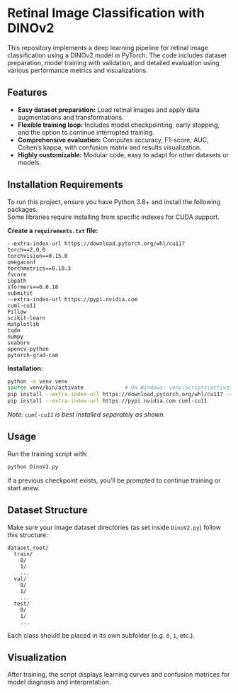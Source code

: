 # Retinal Image Classification with DINOv2

This repository implements a deep learning pipeline for retinal image classification using a DINOv2 model in PyTorch. The code includes dataset preparation, model training with validation, and detailed evaluation using various performance metrics and visualizations.

## Features

- **Easy dataset preparation:** Load retinal images and apply data augmentations and transformations.
- **Flexible training loop:** Includes model checkpointing, early stopping, and the option to continue interrupted training.
- **Comprehensive evaluation:** Computes accuracy, F1-score, AUC, Cohen’s kappa, with confusion matrix and results visualization.
- **Highly customizable:** Modular code, easy to adapt for other datasets or models.

## Installation Requirements

To run this project, ensure you have Python 3.8+ and install the following packages.  
Some libraries require installing from specific indexes for CUDA support.

**Create a `requirements.txt` file:**
```
--extra-index-url https://download.pytorch.org/whl/cu117
torch==2.0.0
torchvision==0.15.0
omegaconf
torchmetrics==0.10.3
fvcore
iopath
xformers==0.0.18
submitit
--extra-index-url https://pypi.nvidia.com
cuml-cu11
Pillow
scikit-learn
matplotlib
tqdm
numpy
seaborn
opencv-python
pytorch-grad-cam
```

**Installation:**
```bash
python -m venv venv
source venv/bin/activate             # On Windows: venv\Scripts\activate
pip install --extra-index-url https://download.pytorch.org/whl/cu117 -r requirements.txt
pip install --extra-index-url https://pypi.nvidia.com cuml-cu11
```
*Note: `cuml-cu11` is best installed separately as shown.*

## Usage

Run the training script with:
```bash
python DinoV2.py
```
If a previous checkpoint exists, you’ll be prompted to continue training or start anew.

## Dataset Structure

Make sure your image dataset directories (as set inside `DinoV2.py`) follow this structure:
```
dataset_root/
  train/
    0/
    1/
    ...
  val/
    0/
    1/
    ...
  test/
    0/
    1/
    ...
```
Each class should be placed in its own subfolder (e.g. `0`, `1`, etc.).

## Visualization

After training, the script displays learning curves and confusion matrices for model diagnosis and interpretation.
